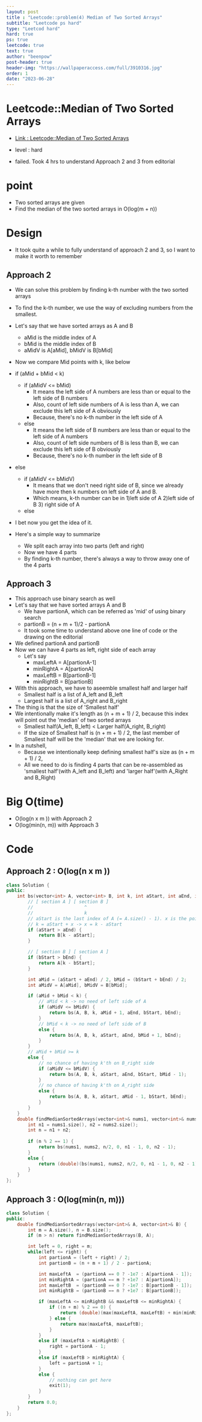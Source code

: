 ```yaml
---
layout: post
title : "Leetcode::problem(4) Median of Two Sorted Arrays"
subtitle: "Leetcode ps hard"
type: "Leetcod hard"
hard: true
ps: true
leetcode: true
text: true
author: "beenpow"
post-header: true
header-img: "https://wallpaperaccess.com/full/3910316.jpg"
order: 1
date: "2023-06-28"
---
```


# Leetcode::Median of Two Sorted Arrays
- [Link : Leetcode::Median of Two Sorted Arrays](https://leetcode.com/problems/median-of-two-sorted-arrays/description/?envType=study-plan-v2&envId=apple-spring-23-high-frequency)

- level : hard
- failed. Took 4 hrs to understand Approach 2 and 3 from editorial

# point
- Two sorted arrays are given
- Find the median of the two sorted arrays in O(log(m + n))

# Design
- It took quite a while to fully understand of approach 2 and 3, so I want to make it worth to remember

## Approach 2
- We can solve this problem by finding k-th number with the two sorted arrays
- To find the k-th number, we use the way of excluding numbers from the smallest.
- Let's say that we have sorted arrays as A and B
  - aMid is the middle index of A
  - bMid is the middle index of B
  - aMidV is A[aMid], bMidV is B[bMid]
- Now we compare Mid points with k, like below
- if (aMid + bMid < k)
  - if (aMidV <= bMid)
    - It means the left side of A numbers are less than or equal to the left side of B numbers
    - Also, count of left side numbers of A is less than A, we can exclude this left side of A obviously
    - Because, there's no k-th number in the left side of A
  - else
    - It means the left side of B numbers are less than or equal to the left side of A numbers
    - Also, count of left side numbers of B is less than B, we can exclude this left side of B obviously
    - Because, there's no k-th number in the left side of B
- else
  - if (aMidV <= bMidV)
    - It means that we don't need right side of B, since we already have more then k numbers on left side of A and B.
    - Which means, k-th number can be in 1)left side of A 2)left side of B 3) right side of A
  - else

- I bet now you get the idea of it.
- Here's a simple way to summarize
  - We split each array into two parts (left and right)
  - Now we have 4 parts
  - By finding k-th number, there's always a way to throw away one of the 4 parts

## Approach 3
- This approach use binary search as well
- Let's say that we have sorted arrays A and B
  - We have partionA, which can be referred as 'mid' of using binary search
  - partionB = (n + m + 1)/2 - partionA
  - It took some time to understand above one line of code or the drawing on the editorial
- We defined partionA and partionB
- Now we can have 4 parts as left, right side of each array
  - Let's say 
    - maxLeftA = A[partionA-1]
    - minRightA = A[partionA]
    - maxLeftB = B[partionB-1]
    - minRightB = B[partionB]
- With this approach, we have to aseemble smallest half and larger half
  - Smallest half is a list of A_left and B_left
  - Largest half is a list of A_right and B_right
- The thing is that the size of 'Smallest half'
- We intentionally make it's length as (n + m + 1) / 2, because this index will point out the 'median' of two sorted arrays
  - Smallest half(A_left, B_left) < Larger half(A_right, B_right)
  - If the size of Smallest half is (n + m + 1) / 2, the last member of Smallest half will be the 'median' that we are looking for.
- In a nutshell,
  - Because we intentionally keep defining smallest half's size as (n + m + 1) / 2,
  - All we need to do is finding 4 parts that can be re-assembled as 'smallest half'(with A_left and B_left) and 'larger half'(with A_Right and B_Right)



# Big O(time)
- O(log(n x m )) with Approach 2
- O(log(min(n, m)) with Approach 3

# Code

## Approach 2 : O(log(n x m ))

```cpp
class Solution {
public:
    int bs(vector<int> A, vector<int> B, int k, int aStart, int aEnd, int bStart, int bEnd) {
        // [ section A ] [ section B ]
        //                   ^
        //                   k
        // aStart is the last index of A (= A.size() - 1). x is the point of k in B
        // k = aStart + x -> x = k - aStart
        if (aStart > aEnd) {
            return B[k - aStart];
        }

        // [ section B ] [ section A ]
        if (bStart > bEnd) {
            return A[k - bStart];
        }

        int aMid = (aStart + aEnd) / 2, bMid = (bStart + bEnd) / 2;
        int aMidV = A[aMid], bMidV = B[bMid];

        if (aMid + bMid < k) {
            // aMid < k -> no need of left side of A
            if (aMidV <= bMidV) {
                return bs(A, B, k, aMid + 1, aEnd, bStart, bEnd);
            }
            // bMid < k -> no need of left side of B
            else {
                return bs(A, B, k, aStart, aEnd, bMid + 1, bEnd);
            }
        }
        // aMid + bMid >= k
        else {
            // no chance of having k'th on B_right side
            if (aMidV <= bMidV) {
                return bs(A, B, k, aStart, aEnd, bStart, bMid - 1);
            }
            // no chance of having k'th on A_right side
            else {
                return bs(A, B, k, aStart, aMid - 1, bStart, bEnd);
            }
        }
    }
    double findMedianSortedArrays(vector<int>& nums1, vector<int>& nums2) {
        int n1 = nums1.size(), n2 = nums2.size();
        int n = n1 + n2;
        
        if (n % 2 == 1) {
            return bs(nums1, nums2, n/2, 0, n1 - 1, 0, n2 - 1);
        }
        else {
            return (double)(bs(nums1, nums2, n/2, 0, n1 - 1, 0, n2 - 1) + bs(nums1, nums2, n/2 - 1, 0, n1 - 1, 0, n2 - 1)) / 2;
        }
    }
};
```

## Approach 3 : O(log(min(n, m)))

```cpp
class Solution {
public:
    double findMedianSortedArrays(vector<int>& A, vector<int>& B) {
        int m = A.size(), n = B.size();
        if (m > n) return findMedianSortedArrays(B, A);

        int left = 0, right = m;
        while(left <= right) {
            int partionA = (left + right) / 2;
            int partionB = (n + m + 1) / 2 - partionA;

            int maxLeftA  = (partionA == 0 ? -1e7 : A[partionA - 1]);
            int minRightA = (partionA == m ? +1e7 : A[partionA]);
            int maxLeftB  = (partionB == 0 ? -1e7 : B[partionB - 1]);
            int minRightB = (partionB == n ? +1e7 : B[partionB]);

            if (maxLeftA <= minRightB && maxLeftB <= minRightA) {
                if ((n + m) % 2 == 0) {
                    return (double)(max(maxLeftA, maxLeftB) + min(minRightA, minRightB)) / 2.0;
                } else {
                    return max(maxLeftA, maxLeftB);
                }
            }
            else if (maxLeftA > minRightB) {
                right = partionA - 1;
            }
            else if (maxLeftB > minRightA) {
                left = partionA + 1;
            }
            else {
                // nothing can get here
                exit(1);
            }
        }
        return 0.0;
    }
};
```
